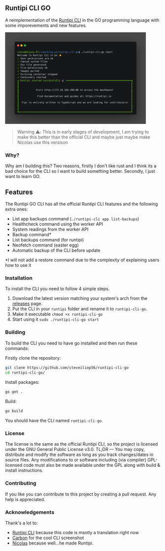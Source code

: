 ## Runtipi CLI GO

A reimplementation of the [Runtipi CLI](https://github.com/runtipi/cli) in the GO programming language
with some imporevements and new features.

<img src="screenshots/screenshot.png" width="457" height="296" />

> Warning ⚠️: This is in early stages of development, I am trying to make this better than the official CLI and maybe just maybe make Nicolas use this versison

### Why?

Why am I building this? Two reasons, firstly I don't like rust and I think its a bad choice for the CLI so I want to build
something better. Secondly, I just want to learn GO.

## Features

The Runtipi GO CLI has all the official Runtipi CLI features and the following extra ones:

- List app backups command (`./runtipi-cli app list-backups`)
- Healthcheck command using the worker API
- System readings from the worker API
- Backup command\*
- List backups command (for runtipi)
- Neofetch command (easter egg)
- Automatic backup of the CLI before update

\*I will not add a restore command due to the complexity of explaining users how to use it

### Installation

To install the CLI you need to follow 4 simple steps.

1. Download the latest version matching your system's arch from the [releases](https://github.com/steveiliop56/runtipi-cli-go/releases/) page.
2. Put the CLI in your `runtipi` folder and rename it to `runtipi-cli-go`.
3. Make it executable `chmod +x runtipi-cli-go`
4. Start using it `sudo ./runtipi-cli-go start`

### Building

To build the CLI you need to have go installed and then run these commands:

Firstly clone the repository:

```bash
git clone https://github.com/steveiliop56/runtipi-cli-go
cd runtipi-cli-go/
```

Install packages:

```bash
go get .
```

Build:

```bash
go build
```

You should have the CLI named `runtipi-cli-go`.

### License

The license is the same as the official Runtipi CLI, so the project is licensed under the GNU General Public License v3.0. TL;DR — You may copy, distribute and modify the software as long as you track changes/dates in source files. Any modifications to or software including (via compiler) GPL-licensed code must also be made available under the GPL along with build & install instructions.

### Contributing

If you like you can contribute to this project by creating a pull request. Any help is appreciated.

### Acknowledgements

Thank's a lot to:

- [Runtipi CLI](https://github.com/runtipi/cli) because this code is msotly a translation right now
- [Carbon](https://carbon.sh) for the cool CLI screenshot
- [Nicolas](https://github.com/meienberger) because well...he made Runtipi.
